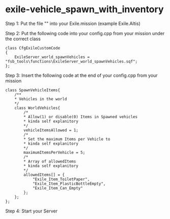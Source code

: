 # exile-vehicle_spawn_with_inventory
Step 1:
  Put the file "" into your Exile.mission (example Exile.Altis)

Step 2:
  Put the following code into your config.cpp from your mission under the correct class
```  
class CfgExileCustomCode
{
	ExileServer_world_spawnVehicles = "fsb_tools\functions\ExileServer_world_spawnVehicles.sqf";
};
```

Step 3:
Insert the following code at the end of your config.cpp from your mission
```
class SpawnVehicleItems{
	/**
	* Vehicles in the world
	*/
	class WorldVehicles{
		/*
		* Allow(1) or disable(0) Items in Spawned vehicles
		* kinda self explanitory
		*/
		vehicleItemsAllowed = 1;
		/*
		* Set the maximum Items per Vehicle to
		* kinda self explanitory
		*/
		maximumItemsPerVehicle = 5;
		/*
		* Array of allowedItems
		* kinda self explanitory
		*/
		allowedItems[] = {
			"Exile_Item_ToiletPaper",
			"Exile_Item_PlasticBottleEmpty",
			"Exile_Item_Can_Empty"
		};
	};
};
```

Step 4:
 Start your Server
